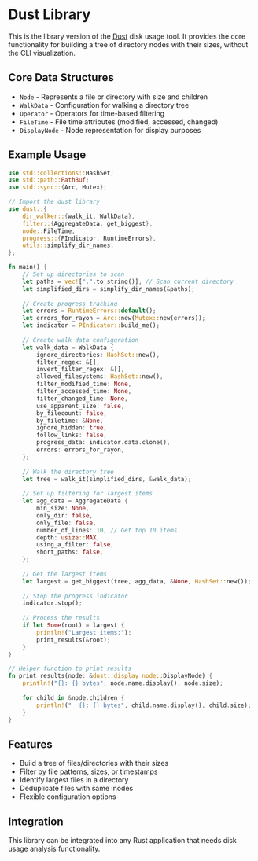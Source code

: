 # Dust Library

This is the library version of the [Dust](https://github.com/bootandy/dust) disk usage tool. It provides the core functionality for building a tree of directory nodes with their sizes, without the CLI visualization.

## Core Data Structures

- `Node` - Represents a file or directory with size and children
- `WalkData` - Configuration for walking a directory tree
- `Operator` - Operators for time-based filtering
- `FileTime` - File time attributes (modified, accessed, changed)
- `DisplayNode` - Node representation for display purposes

## Example Usage

```rust
use std::collections::HashSet;
use std::path::PathBuf;
use std::sync::{Arc, Mutex};

// Import the dust library
use dust::{
    dir_walker::{walk_it, WalkData},
    filter::{AggregateData, get_biggest},
    node::FileTime,
    progress::{PIndicator, RuntimeErrors},
    utils::simplify_dir_names,
};

fn main() {
    // Set up directories to scan
    let paths = vec![".".to_string()]; // Scan current directory
    let simplified_dirs = simplify_dir_names(&paths);
    
    // Create progress tracking
    let errors = RuntimeErrors::default();
    let errors_for_rayon = Arc::new(Mutex::new(errors));
    let indicator = PIndicator::build_me();
    
    // Create walk data configuration
    let walk_data = WalkData {
        ignore_directories: HashSet::new(),
        filter_regex: &[],
        invert_filter_regex: &[],
        allowed_filesystems: HashSet::new(),
        filter_modified_time: None,
        filter_accessed_time: None,
        filter_changed_time: None,
        use_apparent_size: false,
        by_filecount: false,
        by_filetime: &None,
        ignore_hidden: true,
        follow_links: false,
        progress_data: indicator.data.clone(),
        errors: errors_for_rayon,
    };
    
    // Walk the directory tree
    let tree = walk_it(simplified_dirs, &walk_data);
    
    // Set up filtering for largest items
    let agg_data = AggregateData {
        min_size: None,
        only_dir: false,
        only_file: false,
        number_of_lines: 10, // Get top 10 items
        depth: usize::MAX,
        using_a_filter: false,
        short_paths: false,
    };
    
    // Get the largest items
    let largest = get_biggest(tree, agg_data, &None, HashSet::new());
    
    // Stop the progress indicator
    indicator.stop();
    
    // Process the results
    if let Some(root) = largest {
        println!("Largest items:");
        print_results(&root);
    }
}

// Helper function to print results
fn print_results(node: &dust::display_node::DisplayNode) {
    println!("{}: {} bytes", node.name.display(), node.size);
    
    for child in &node.children {
        println!("  {}: {} bytes", child.name.display(), child.size);
    }
}
```

## Features

- Build a tree of files/directories with their sizes
- Filter by file patterns, sizes, or timestamps
- Identify largest files in a directory
- Deduplicate files with same inodes
- Flexible configuration options

## Integration

This library can be integrated into any Rust application that needs disk usage analysis functionality. 